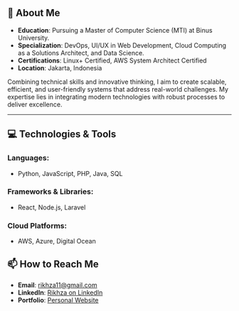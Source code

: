 ## 🌟 About Me

- **Education**: Pursuing a Master of Computer Science (MTI) at Binus University.
- **Specialization**: DevOps, UI/UX in Web Development, Cloud Computing as a Solutions Architect, and Data Science.
- **Certifications**: Linux+ Certified, AWS System Architect Certified
- **Location**: Jakarta, Indonesia

Combining technical skills and innovative thinking, I aim to create scalable, efficient, and user-friendly systems that address real-world challenges. My expertise lies in integrating modern technologies with robust processes to deliver excellence.

---

## 💻 Technologies & Tools

### Languages:
- Python, JavaScript, PHP, Java, SQL

### Frameworks & Libraries:
- React, Node.js, Laravel

### Cloud Platforms:
- AWS, Azure, Digital Ocean


## 📫 How to Reach Me

- **Email**: rikhza11@gmail.com
- **LinkedIn**: [Rikhza on LinkedIn](https://linkedin.com/in/rikhza)
- **Portfolio**: [Personal Website](https://rikhza.github.io/)
